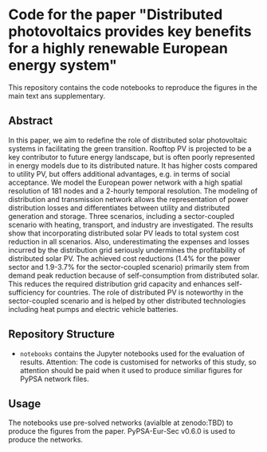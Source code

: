 # Code for the paper "Distributed photovoltaics provides key benefits for a highly renewable European energy system"

This repository contains the code notebooks to reproduce the figures in the main text ans supplementary.

## Abstract

In this paper, we aim to redefine the role of distributed solar photovoltaic systems in facilitating the green transition.
Rooftop PV is projected to be a key contributor to future energy landscape, but is often poorly represented in energy models 
due to its distributed nature. It has higher costs compared to utility PV, but offers additional advantages, e.g. 
in terms of social acceptance. We model the European power network with a high spatial resolution of 181 
nodes and a 2-hourly temporal resolution. The modeling of distribution and transmission network allows the 
representation of power distribution losses and differentiates between utility and distributed generation 
and storage. Three scenarios, including a sector-coupled scenario with heating, transport, and industry are 
investigated. The results show that incorporating distributed solar PV leads to total system cost reduction in all scenarios.
Also, underestimating the expenses and losses incurred by the distribution grid seriously undermines the profitability of 
distributed solar PV. The achieved cost reductions (1.4\% for the power sector and 1.9-3.7\% for the sector-coupled scenario)
primarily stem from demand peak reduction because of self-consumption from distributed solar. This reduces the required distribution 
grid capacity and enhances self-sufficiency for countries. The role of distributed PV is noteworthy in the sector-coupled
scenario and is helped by other distributed technologies including heat pumps and electric vehicle batteries.


## Repository Structure

- `notebooks` contains the Jupyter notebooks used for the evaluation of results.
Attention: The code is customised for networks of this study, so attention should be paid
when it used to produce similiar figures for PyPSA network files. 

## Usage

The notebooks use pre-solved networks (avialble at zenodo:TBD) to produce the figures from the paper.
PyPSA-Eur-Sec v0.6.0 is used to produce the networks.
 
